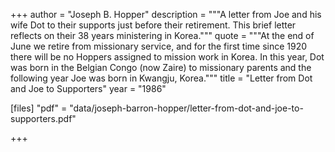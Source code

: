 +++
author = "Joseph B. Hopper"
description = """A letter from Joe and his wife Dot to their supports just before their retirement. This brief letter reflects on their 38 years ministering in Korea."""
quote = """At the end of June we retire from missionary service, and for the first time since 1920 there will be no Hoppers assigned to mission work in Korea. In this year, Dot was born in the Belgian Congo (now Zaire) to missionary parents and the following year Joe was born in Kwangju, Korea."""
title = "Letter from Dot and Joe to Supporters"
year = "1986"

[files]
"pdf" = "data/joseph-barron-hopper/letter-from-dot-and-joe-to-supporters.pdf"

+++